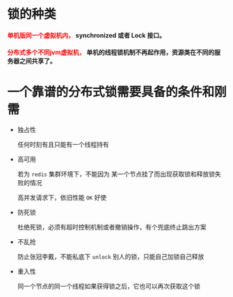 # 锁的种类

#### <font color='red'>单机版同一个虚拟机内，</font> synchronized 或者 Lock 接口。

#### <font color='red'>分布式多个不同jvm虚拟机，</font> 单机的线程锁机制不再起作用，资源类在不同的服务器之间共享了。

# 一个靠谱的分布式锁需要具备的条件和刚需

- 独占性

  任何时刻有且只能有一个线程持有

- 高可用

  若为 `redis` 集群环境下，不能因为 某一个节点挂了而出现获取锁和释放锁失败的情况

  高并发请求下，依旧性能 `OK` 好使

- 防死锁

  杜绝死锁，必须有超时控制机制或者撤销操作，有个兜底终止跳出方案

- 不乱抢

  防止张冠李戴，不能私底下 `unlock` 别人的锁，只能自己加锁自己释放

- 重入性

  同一个节点的同一个线程如果获得锁之后，它也可以再次获取这个锁
